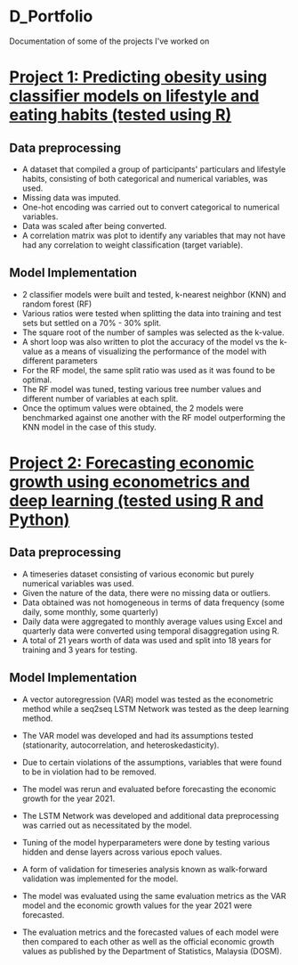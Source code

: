 # D_Portfolio
Documentation of some of the projects I've worked on

# [Project 1: Predicting obesity using classifier models on lifestyle and eating habits (tested using R)](https://github.com/jaylum94/machine_learning_classifier.git)
## Data preprocessing
*	A dataset that compiled a group of participants' particulars and lifestyle habits, consisting of both categorical and numerical variables, was used.
*	Missing data was imputed.
*	One-hot encoding was carried out to convert categorical to numerical variables.
*	Data was scaled after being converted.
*	A correlation matrix was plot to identify any variables that may not have had any correlation to weight classification (target variable).

## Model Implementation
*	2 classifier models were built and tested, k-nearest neighbor (KNN) and random forest (RF)
*	Various ratios were tested when splitting the data into training and test sets but settled on a 70% - 30% split.
*	The square root of the number of samples was selected as the k-value.
*	A short loop was also written to plot the accuracy of the model vs the k-value as a means of visualizing the performance of the model with different parameters
*	For the RF model, the same split ratio was used as it was found to be optimal.
*	The RF model was tuned, testing various tree number values and different number of variables at each split.
*	Once the optimum values were obtained, the 2 models were benchmarked against one another with the RF model outperforming the KNN model in the case of this study.
 
# [Project 2: Forecasting economic growth using econometrics and deep learning (tested using R and Python)](https://github.com/jaylum94/econometrics_deep_learning_comparison.git)
## Data preprocessing

* A timeseries dataset consisting of various economic but purely numerical variables was used.
* Given the nature of the data, there were no missing data or outliers.
* Data obtained was not homogeneous in terms of data frequency (some daily, some monthly, some quarterly)
* Daily data were aggregated to monthly average values using Excel and quarterly data were converted using temporal disaggregation using R.
* A total of 21 years worth of data was used and split into 18 years for training and 3 years for testing.

## Model Implementation

* A vector autoregression (VAR) model was tested as the econometric method while a seq2seq LSTM Network was tested as the deep learning method. 
* The VAR model was developed and had its assumptions tested (stationarity, autocorrelation, and heteroskedasticity).
* Due to certain violations of the assumptions, variables that were found to be in violation had to be removed.
* The model was rerun and evaluated before forecasting the economic growth for the year 2021.

* The LSTM Network was developed and additional data preprocessing was carried out as necessitated by the model.
* Tuning of the model hyperparameters were done by testing various hidden and dense layers across various epoch values. 
* A form of validation for timeseries analysis known as walk-forward validation was implemented for the model.
* The model was evaluated using the same evaluation metrics as the VAR model and the economic growth values for the year 2021 were forecasted.
* The evaluation metrics and the forecasted values of each model were then compared to each other as well as the official economic growth values as published by the Department  of Statistics, Malaysia (DOSM).
